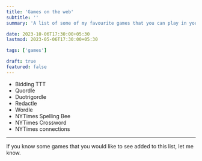 ```yaml
---
title: 'Games on the web'
subtitle: ''
summary: 'A list of some of my favourite games that you can play in your browser'

date: 2023-10-06T17:30:00+05:30
lastmod: 2023-05-06T17:30:00+05:30

tags: ['games']

draft: true
featured: false
---
```


- Bidding TTT
- Quordle
- Duotrigordle
- Redactle
- Wordle
- NYTimes Spelling Bee
- NYTimes Crossword
- NYTimes connections

---

If you know some games that you would like to see added to this list, let me know.
